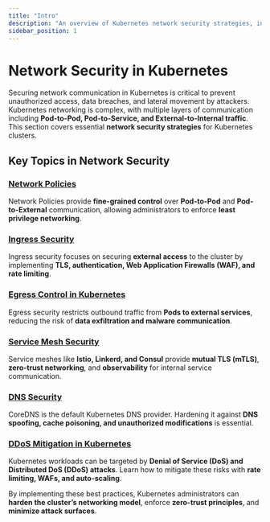 ```yaml
---
title: "Intro"
description: "An overview of Kubernetes network security strategies, including ingress security, egress controls, service mesh, and DDoS mitigation."
sidebar_position: 1
---
```


# Network Security in Kubernetes

Securing network communication in Kubernetes is critical to prevent unauthorized access, data breaches, and lateral movement by attackers. Kubernetes networking is complex, with multiple layers of communication including **Pod-to-Pod, Pod-to-Service, and External-to-Internal traffic**. This section covers essential **network security strategies** for Kubernetes clusters.

## Key Topics in Network Security

### [Network Policies](/docs/best_practices/cluster_setup_and_hardening/network_security/network_policies)

Network Policies provide **fine-grained control** over **Pod-to-Pod** and **Pod-to-External** communication, allowing administrators to enforce **least privilege networking**.

### [Ingress Security](/docs/best_practices/cluster_setup_and_hardening/network_security/ingress_security)

Ingress security focuses on securing **external access** to the cluster by implementing **TLS, authentication, Web Application Firewalls (WAF), and rate limiting**.

### [Egress Control in Kubernetes](/docs/best_practices/cluster_setup_and_hardening/network_security/egress_control)

Egress security restricts outbound traffic from **Pods to external services**, reducing the risk of **data exfiltration and malware communication**.

### [Service Mesh Security](/docs/best_practices/cluster_setup_and_hardening/network_security/service_mesh_security)

Service meshes like **Istio, Linkerd, and Consul** provide **mutual TLS (mTLS)**, **zero-trust networking**, and **observability** for internal service communication.

### [DNS Security](/docs/best_practices/cluster_setup_and_hardening/network_security/dns_security)

CoreDNS is the default Kubernetes DNS provider. Hardening it against **DNS spoofing, cache poisoning, and unauthorized modifications** is essential.

### [DDoS Mitigation in Kubernetes](/docs/best_practices/cluster_setup_and_hardening/network_security/ddos_mitigation)

Kubernetes workloads can be targeted by **Denial of Service (DoS) and Distributed DoS (DDoS) attacks**. Learn how to mitigate these risks with **rate limiting, WAFs, and auto-scaling**.

By implementing these best practices, Kubernetes administrators can **harden the cluster’s networking model**, enforce **zero-trust principles**, and **minimize attack surfaces**.
